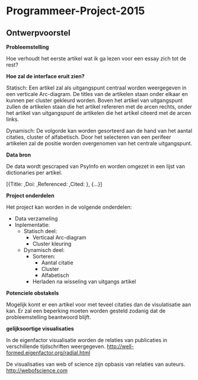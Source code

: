 Programmeer-Project-2015
=======

Ontwerpvoorstel
-------

**Probleemstelling**

Hoe verhoudt het eerste artikel wat ik ga lezen voor een essay zich tot de rest?


**Hoe zal de interface eruit zien?**

Statisch:
Een artikel zal als uitgangspunt centraal worden weergegeven in een verticale Arc-diagram. De titles van de artikelen
staan onder elkaar en kunnen per cluster gekleurd worden. Boven het artikel van uitgangspunt zullen de artikelen staan
die het artikel refereren met de arcen rechts, onder het artikel van uitgangspunt de artikelen die het artikel citeerd
met de arcen links.

Dynamisch:
De volgorde kan worden gesorteerd aan de hand van het aantal citaties, cluster of alfabetisch.
Door het selecteren van een perifeer artikelen zal de positie worden overgenomen van het centrale uitgangspunt. 


**Data bron**

De data wordt gescraped van PsyInfo en worden omgezet in een lijst van dictionaries per artikel. 

[{Title: ,Doi: ,Referenced: ,Cited: }, {...}]


**Project onderdelen**

Het project kan worden in de volgende onderdelen:
* Data verzameling
* Inplementatie:
    * Statisch deel:
        * Verticaal Arc-diagram
        * Cluster kleuring
    * Dynamisch deel:
        * Sorteren:
            * Aantal citatie
            * Cluster
            * Alfabetisch
        * Herladen na wisseling van uitgangs artikel
  
        
**Potenciele obstakels**

Mogelijk komt er een artikel voor met teveel citaties dan de visulatisatie aan kan. Er zal een beperking moeten 
worden gesteld zodanig dat de probleemstelling beantwoord blijft.


**gelijksoortige visualisaties**

In de eigenfactor visualisatie worden de relaties van publicaties in verschillende tijdschriften weergegeven.
http://well-formed.eigenfactor.org/radial.html

De visualisaties van web of science zijn opbasis van relaties van auteurs.
http://webofscience.com


    


